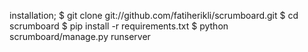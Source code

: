 installation;
    $ git clone git://github.com/fatiherikli/scrumboard.git
    $ cd scrumboard
    $ pip install -r requirements.txt
    $ python scrumboard/manage.py runserver